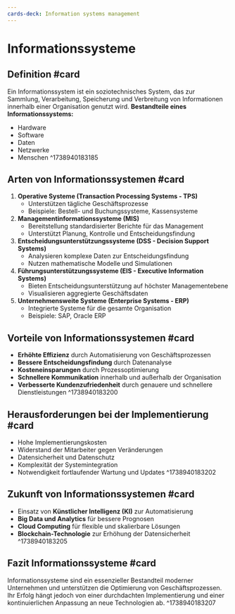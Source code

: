 ```yaml
---
cards-deck: Information systems management
---
```


# Informationssysteme

## Definition #card
Ein Informationssystem ist ein soziotechnisches System, das zur Sammlung, Verarbeitung, Speicherung und Verbreitung von Informationen innerhalb einer Organisation genutzt wird.
**Bestandteile eines Informationssystems:**
- Hardware
- Software
- Daten
- Netzwerke
- Menschen
^1738940183185

## Arten von Informationssystemen #card
1. **Operative Systeme (Transaction Processing Systems - TPS)**  
   - Unterstützen tägliche Geschäftsprozesse
   - Beispiele: Bestell- und Buchungssysteme, Kassensysteme
2. **Managementinformationssysteme (MIS)**  
   - Bereitstellung standardisierter Berichte für das Management
   - Unterstützt Planung, Kontrolle und Entscheidungsfindung
3. **Entscheidungsunterstützungssysteme (DSS - Decision Support Systems)**  
   - Analysieren komplexe Daten zur Entscheidungsfindung
   - Nutzen mathematische Modelle und Simulationen
4. **Führungsunterstützungssysteme (EIS - Executive Information Systems)**  
   - Bieten Entscheidungsunterstützung auf höchster Managementebene
   - Visualisieren aggregierte Geschäftsdaten
5. **Unternehmensweite Systeme (Enterprise Systems - ERP)**  
   - Integrierte Systeme für die gesamte Organisation
   - Beispiele: SAP, Oracle ERP

## Vorteile von Informationssystemen #card
- **Erhöhte Effizienz** durch Automatisierung von Geschäftsprozessen
- **Bessere Entscheidungsfindung** durch Datenanalyse
- **Kosteneinsparungen** durch Prozessoptimierung
- **Schnellere Kommunikation** innerhalb und außerhalb der Organisation
- **Verbesserte Kundenzufriedenheit** durch genauere und schnellere Dienstleistungen
^1738940183200

## Herausforderungen bei der Implementierung #card
- Hohe Implementierungskosten
- Widerstand der Mitarbeiter gegen Veränderungen
- Datensicherheit und Datenschutz
- Komplexität der Systemintegration
- Notwendigkeit fortlaufender Wartung und Updates
^1738940183202

## Zukunft von Informationssystemen #card
- Einsatz von **Künstlicher Intelligenz (KI)** zur Automatisierung
- **Big Data und Analytics** für bessere Prognosen
- **Cloud Computing** für flexible und skalierbare Lösungen
- **Blockchain-Technologie** zur Erhöhung der Datensicherheit
^1738940183205

## Fazit Informationssysteme #card
Informationssysteme sind ein essenzieller Bestandteil moderner Unternehmen und unterstützen die Optimierung von Geschäftsprozessen. Ihr Erfolg hängt jedoch von einer durchdachten Implementierung und einer kontinuierlichen Anpassung an neue Technologien ab.
^1738940183207
